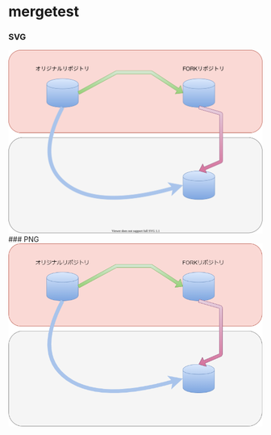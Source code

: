 # mergetest
### SVG
<img src="https://github.com/kumamogeo/mergetest/blob/master/hoge.drawio.svg" width="512">
### PNG
<img src="https://github.com/kumamogeo/mergetest/blob/master/hoge.drawio.png" width="512">
